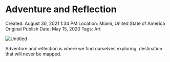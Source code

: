 # Adventure and Reflection

Created: August 30, 2021 1:34 PM
Location: Miami, United State of America
Original Publish Date: May 15, 2020
Tags: Art

![Untitled](notion-import/writing/Writing%208e79ce15b0f5476c8359f01b8daaa835/Blogs%20b243d8016e094db7a64e51a987b86d99/sebastianscholl%20com%208a3e8a39a31447d1b19ff195488f3ac5/Adventure%20and%20Reflection%202a9f6b103d49433e95b7d8352b397a9a/Untitled.png)

Adventure and reflection is where we find ourselves exploring, destination that will never be mapped.